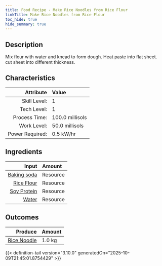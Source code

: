 ```yaml
---
title: Food Recipe - Make Rice Noodles from Rice Flour
linkTitle: Make Rice Noodles from Rice Flour
toc_hide: true
hide_summary: true
---
```

<!-- This is generated by the MarsSim HelpGenertor, do not edit. -->

## Description
 Mix flour with water and knead to form dough. Heat paste into flat sheet.&#10;&#9;&#9; cut sheet into different thickness.

## Characteristics

| Attribute      | Value |
|--------:|:------|
|Skill Level:|1|
|Tech Level:|1|
|Process Time:|100.0 millisols|
|Work Level:|50.0 millisols|
|Power Required:|0.5 kW/hr|

## Ingredients

| Input      | Amount |
|--------:|:------|
|[Baking soda](/docs/definitions/resource/baking-soda)|Resource|0.02 kg|
|[Rice Flour](/docs/definitions/resource/rice-flour)|Resource|1.0 kg|
|[Soy Protein](/docs/definitions/resource/soy-protein)|Resource|0.08 kg|
|[Water](/docs/definitions/resource/water)|Resource|1.0 kg|

## Outcomes


| Produce      | Amount |
|--------:|:------|
|[Rice Noodle](/docs/definitions/resource/rice-noodle)|1.0 kg|



{{< definition-tail version="3.10.0" generatedOn="2025-10-09T21:45:01.8754429" >}}



